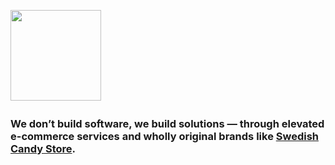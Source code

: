 [<img src="https://nordcom.io/logo.svg" height="145" />](https://nordcom.io/)
<img height="4" width="100%" src="https://placehold.co/5/ED1E79/ED1E79.png"/>

### We don’t build software, we build solutions — through elevated e-commerce services and wholly original brands like [Swedish Candy Store](https://swedish-candy-store.com/).
<img height="4" width="100%" src="https://placehold.co/5/ED1E79/ED1E79.png"/>

